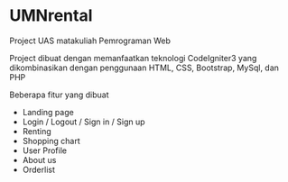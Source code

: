 # UMNrental
Project UAS matakuliah Pemrograman Web

Project dibuat dengan memanfaatkan teknologi CodeIgniter3 yang dikombinasikan dengan penggunaan HTML, CSS, Bootstrap, MySql, dan PHP

Beberapa fitur yang dibuat
- Landing page
- Login / Logout / Sign in / Sign up
- Renting
- Shopping chart
- User Profile
- About us
- Orderlist
